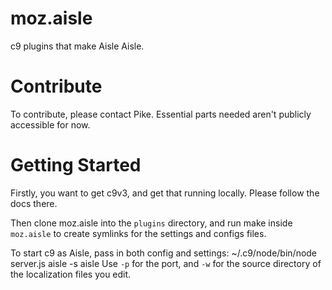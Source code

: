 moz.aisle
=========

c9 plugins that make Aisle Aisle.

Contribute
==========
To contribute, please contact Pike. Essential parts needed aren't publicly accessible for now.

Getting Started
===============
Firstly, you want to get c9v3, and get that running locally. Please follow the docs there.

Then clone moz.aisle into the `plugins` directory, and run make inside
`moz.aisle` to create symlinks for the settings and configs files.

To start c9 as Aisle, pass in both config and settings:
    ~/.c9/node/bin/node server.js aisle -s aisle
Use `-p` for the port, and `-w` for the source directory of the localization files you edit.
